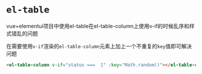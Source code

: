 # `el-table`


vue+elementui项目中使用el-table在el-table-column上使用v-if的时候乱序和样式错乱的问题

在需要使用`v-if`渲染的`el-table-column`元素上加上一个不重复的`key`值即可解决问题

```html
<el-table-column v-if="status ===  1" :key="Math.random()"></el-table-column>
```